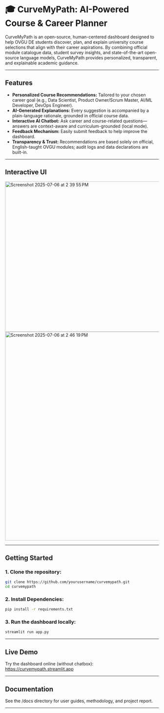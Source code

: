 # 🎓 CurveMyPath: AI-Powered Course & Career Planner

CurveMyPath is an open-source, human-centered dashboard designed to help OVGU DE students discover, plan, and explain university course selections that align with their career aspirations. By combining official module catalogue data, student survey insights, and state-of-the-art open-source language models, CurveMyPath provides personalized, transparent, and explainable academic guidance.

---

## Features

- **Personalized Course Recommendations:** Tailored to your chosen career goal (e.g., Data Scientist, Product Owner/Scrum Master, AI/ML Developer, DevOps Engineer).
- **AI-Generated Explanations:** Every suggestion is accompanied by a plain-language rationale, grounded in official course data.
- **Interactive AI Chatbot:** Ask career and course-related questions—answers are context-aware and curriculum-grounded (local mode).
- **Feedback Mechanism:** Easily submit feedback to help improve the dashboard.
- **Transparency & Trust:** Recommendations are based solely on official, English-taught OVGU modules; audit logs and data declarations are built-in.

---

## Interactive UI

<img width="746" height="490" alt="Screenshot 2025-07-06 at 2 39 55 PM" src="https://github.com/user-attachments/assets/b33d120b-55c4-45eb-9b14-faa138816fd4" />

<img width="546" height="681" alt="Screenshot 2025-07-06 at 2 46 19 PM" src="https://github.com/user-attachments/assets/7cb198d4-a6a7-4663-b4ea-e9f0f3050458" />

---

## Getting Started

### 1. Clone the repository:
```bash
git clone https://github.com/yourusername/curvemypath.git
cd curvemypath
```

### 2. Install Dependencies:
```bash
pip install -r requirements.txt
```

### 3. Run the dashboard locally:
```bash
streamlit run app.py
```
---

## Live Demo
Try the dashboard online (without chatbox):
https://curvemypath.streamlit.app

---

## Documentation
See the /docs directory for user guides, methodology, and project report.

---
